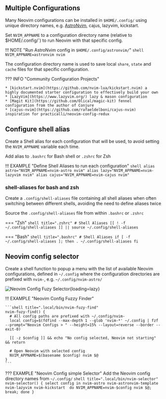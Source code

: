 ## Multiple Configurations

Many Neovim configurations can be installed in `$HOME/.config/` using unique directory names, e.g. [AstroNvim](astronvim/), cajus, lazyvim, kickstart.

Set `NVIM_APPNAME` to a configuration directory name (relative to $HOME/.config/`) to run Neovim with that specific config.

!!! NOTE "Run AstroNvim config in `$HOME/.config/astronvim/`"
    ```shell
    NVIM_APPNAME=astronvim nvim
    ```

The configuration directory name is used to save local `share`, `state` and `cache` files for that specific configuration.

??? INFO "Community Configuration Projects"

    * [kickstart.nvim](https://github.com/nvim-lua/kickstart.nvim) a highly documented starter configuration to effectively build your own
    * [LazyVim](https://www.lazyvim.org/) lazy & mason configuration
    * [Magit Kit](https://github.com/Olical/magic-kit) fennel configuration from the author of Conjure
    * [cajus-nvim](https://github.com/rafaeldelboni/cajus-nvim) inspiration for practicalli/neovim-config-redux


## Configure shell alias

Create a Shell alias for each configuration that will be used, to avoid setting the `NVIM_APPNAME` variable each time.

Add alias to `.bashrc` for Bash shell or `.zshrc` for Zsh

!!! EXAMPLE "Define Shell Aliases to run each configuration"
    ```shell
    alias astro="NVIM_APPNAME=nvim-astro nvim"
    alias lazy="NVIM_APPNAME=nvim-lazyvim nvim"
    alias cajus="NVIM_APPNAME=nvim-cajus nvim"
    ```


### shell-aliases for bash and zsh

Create a `.config/shell-aliases` file containing all shell aliases when often switching between different shells, avoiding the need to define aliases twice

Source the `.config/shell-aliases` file from within `.bashrc` or `.zshrc`
    
=== "Zsh"
    ```shell title=".zshrc"
    # Shell Aliases
    [[ ! -f ~/.config/shell-aliases ]] || source ~/.config/shell-aliases
    ```

=== "Bash"
    ```shell title=".bashrc"
    # Shell Aliases
    if [ -f ~/.config/shell-aliases ]; then
        . ~/.config/shell-aliases
    fi
    ```

## Neovim config selector

Create a shell function to popup a menu with the list of available Neovim configurations, defined in `~/.config` where the configuration directories are prefixed with `nvim-`, e.g. `~/.config/nvim-astro/` 

![Neovim Config Fuzy Selector](https://github.com/practicalli/graphic-design/blob/live/editors/neovim/screenshots/neovim-config-selector-fuzzy-find-config-list-dark.png?raw=true){loading=lazy}

!!! EXAMPLE "Neovim Config Fuzzy Finder"
    
    ```shell title=".local/bin/nvim-fuzy-find"
    nvim-fuzy-find() {
      # All config paths are prefixed with ~/.config/nvim-
      local config=$(fdfind --max-depth 1 --glob 'nvim-*' ~/.config | fzf --prompt="Neovim Configs > " --height=15% --layout=reverse --border --exit-0)
     
      [[ -z $config ]] && echo "No config selected, Neovim not starting" && return
     
      # Open Neovim with selected config
      NVIM_APPNAME=$(basename $config) nvim $@
    }
    ```

??? EXAMPLE "Neovim Config simple Selector"
    Add the Neovim config directory names from `~/.config/`
    ```shell title=".local/bin/nvim-selector"
     nvim-selector() {
      select config in nvim-astro nvim-astronvim-template nvim-lazyvim nvim-kickstart 
      do NVIM_APPNAME=nvim-$config nvim $@; break; done
    }
    ```

